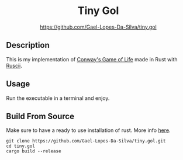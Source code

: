 <div align="center">
	<h1>Tiny Gol</h1>
    <a href="https://github.com/Gael-Lopes-Da-Silva/tiny.gol">https://github.com/Gael-Lopes-Da-Silva/tiny.gol</a>
</div>


Description
------------------------------------------------------------------

This is my implementation of [Conway's Game of Life](https://en.wikipedia.org/wiki/Conway's_Game_of_Life) made in Rust with [Ruscii](https://github.com/lemunozm/ruscii).


Usage
------------------------------------------------------------------

Run the executable in a terminal and enjoy.


Build From Source
------------------------------------------------------------------

Make sure to have a ready to use installation of rust. More info [here](https://www.rust-lang.org/tools/install).

~~~
git clone https://github.com/Gael-Lopes-Da-Silva/tiny.gol.git
cd tiny.gol
cargo build --release
~~~
